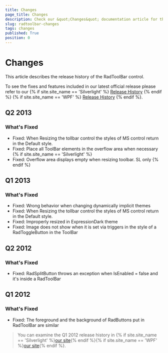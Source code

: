```yaml
---
title: Changes
page_title: Changes
description: Check our &quot;Changes&quot; documentation article for the RadToolBar {{ site.framework_name }} control.
slug: radtoolbar-changes
tags: changes
published: True
position: 0
---
```


# Changes

This article describes the release history of the RadToolBar control.

To see the fixes and features included in our latest official release please refer to our {% if site.site_name == 'Silverlight' %} [Release History](http://www.telerik.com/support/whats-new/silverlight/release-history) {% endif %} {% if site.site_name == 'WPF' %} [Release History](http://www.telerik.com/support/whats-new/wpf/release-history) {% endif %}.


## Q2 2013
### What's Fixed

* Fixed: When Resizing the tollbar control the styles of MS control  return in the Default style.
* Fixed: Place all ToolBar elements in the overflow area when necessary 
{% if site.site_name == 'Silverlight' %}
* Fixed: Overflow area displays empty when resizing toolbar. SL only 
{% endif %}

## Q1 2013
### What's Fixed

* Fixed: Wrong behavior when changing dynamically implicit themes
* Fixed: When Resizing the tollbar control the styles of MS control  return in the Default style.
* Fixed: Improperly resized in ExpressionDark theme
* Fixed: Image does not show when it is set via triggers in the style of a RadToggleButton in the ToolBar

## Q2 2012
### What's Fixed

* Fixed: RadSplitButton throws an exception when IsEnabled = false and it's inside a RadToolBar

## Q1 2012
### What's Fixed

* Fixed: The foreground and the background of RadButtons put in RadToolBar are similar

>You can examine the Q1 2012 release history in {% if site.site_name == 'Silverlight' %}[our site](http://www.telerik.com/products/silverlight/whats-new/release_notes/q1-2012-version-2012-1-215-271395503.aspx){% endif %}{% if site.site_name == 'WPF' %}[our site](http://www.telerik.com/products/wpf/whats-new/release-history/q1-2012-version-2012-1-215-1506305735.aspx){% endif %}.